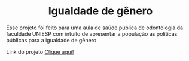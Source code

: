 <h1 align="center">Igualdade de gênero</h1>

<p> Esse projeto foi feito para uma aula de saúde pública de odontologia da faculdade UNIESP com intuíto de apresentar a população as políticas públicas para a igualdade de gênero </p>


<p> Link do projeto <a href="http://igualdade-de-genero-uniesp.netlify.app" target="_blank">Clique aqui!</a>
